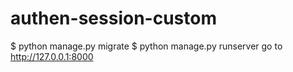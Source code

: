 # authen-session-custom
$ python manage.py migrate
$ python manage.py runserver
go to http://127.0.0.1:8000